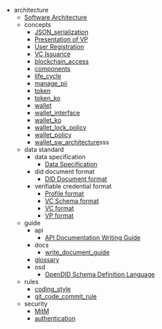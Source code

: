 - architecture
    - [Software Architecture](/V1.0.0/docs/architecture/Software%20Architecture.md)
  - concepts
    - [JSON_serialization](/concepts/JSON_serialization.md)
    - [Presentation of VP](/concepts/Presentation%20of%20VP.md)
    - [User Registration](/concepts/User%20Registration.md)
    - [VC Issuance](/concepts/VC%20Issuance.md)
    - [blockchain_access](/concepts/blockchain_access.md)
    - [components](/concepts/components.md)
    - [life_cycle](/concepts/life_cycle.md)
    - [manage_pii](/concepts/manage_pii.md)
    - [token](/concepts/token.md)
    - [token_ko](/concepts/token_ko.md)
    - [wallet](/concepts/wallet.md)
    - [wallet_interface](/concepts/wallet_interface.md)
    - [wallet_ko](/concepts/wallet_ko.md)
    - [wallet_lock_policy](/concepts/wallet_lock_policy.md)
    - [wallet_policy](/concepts/wallet_policy.md)
    - [wallet_sw_architecture](/concepts/wallet_sw_architecture.md)sss
  - data standard
    - data specification
      - [Data Specification](/data%20standard/data%20specification/Data%20Specification.md)
    - did document format
      - [DID Document format](/data%20standard/did%20document%20format/DID%20Document%20format.md)
    - verifiable credential format
      - [Profile format](/data%20standard/verifiable%20credential%20format/Profile%20format.md)
      - [VC Schema format](/data%20standard/verifiable%20credential%20format/VC%20Schema%20format.md)
      - [VC format](/data%20standard/verifiable%20credential%20format/VC%20format.md)
      - [VP format](/data%20standard/verifiable%20credential%20format/VP%20format.md)
  - guide
    - api
      - [API Documentation Writing Guide](/guide/api/API%20Documentation%20Writing%20Guide.md)
    - docs
      - [write_document_guide](/guide/docs/write_document_guide.md)
    - [glossary](/guide/glossary.md)
    - osd
      - [OpenDID Schema Definition Language](/guide/osd/OpenDID%20Schema%20Definition%20Language.md)
  - rules
    - [coding_style](/rules/coding_style.md)
    - [git_code_commit_rule](/rules/git_code_commit_rule.md)
  - security
    - [MitM](/security/MitM.md)
    - [authentication](/security/authentication.md)
